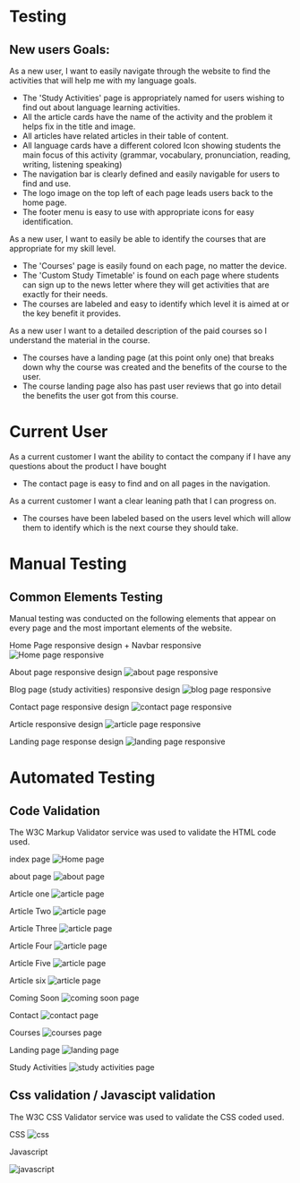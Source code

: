# Testing 
## New users Goals:
As a new user, I want to easily navigate through the website to find the activities that will help me with my language goals.
- The 'Study Activities' page is appropriately named for users wishing to find out about language learning activities.
- All the article cards have the name of the activity and the problem it helps fix in the title and image. 
- All articles have related articles in their table of content. 
- All language cards have a different colored Icon showing students the main focus of this activity (grammar, vocabulary, pronunciation, reading, writing, listening speaking) 
- The navigation bar is clearly defined and easily navigable for users to find and use.
- The logo image on the top left of each page leads users back to the home page.
- The footer menu is easy to use with appropriate icons for easy identification.

As a new user, I want to easily be able to identify the courses that are appropriate for my skill level.
- The 'Courses' page is easily found on each page, no matter the device.
- The 'Custom Study Timetable' is found on each page where students can sign up to the news letter where they will get activities that are exactly for their needs.
- The courses are labeled and easy to identify which level it is aimed at or the key benefit it provides. 

As a new user I want to a detailed description of the paid courses so I understand the material in the course. 
- The courses have a landing page (at this point only one) that breaks down why the course was created and the benefits of the course to the user. 
- The course landing page also has past user reviews that go into detail the benefits the user got from this course. 

# Current User 

As a current customer I want the ability to contact the company if I have any questions about the product I have bought 
- The contact page is easy to find and on all pages in the navigation. 

As a current customer I want a clear leaning path that I can progress on.
- The courses have been labeled based on the users level which will allow them to identify which is the next course they should take. 


# Manual Testing 

## Common Elements Testing 

Manual testing was conducted on the following elements that appear on every page and the most important elements of the website. 

Home Page responsive design + Navbar responsive
![Home page responsive](assets/images/test/userTesting/homeResponse.gif)

About page responsive design 
![about page responsive](assets/images/test/userTesting/aboutResponse.gif)

Blog page (study activities) responsive design
![blog page responsive](assets/images/test/userTesting/blogResponse.gif)

Contact page responsive design
![contact page responsive](assets/images/test/userTesting/contactResponse.gif)

Article responsive design 
![article page responsive](assets/images/test/userTesting/articleResponse.gif)

Landing page response design
![landing page responsive](assets/images/test/userTesting/landingResponse.gif)


# Automated Testing 

## Code Validation 

The W3C Markup Validator service was used to validate the HTML code used.

index page 
![Home page ](assets/images/test/validation/index.png)

about page 
![about page ](assets/images/test/validation/about.png)

Article one
![article page ](assets/images/test/validation/article1.png)

Article Two 
![article page ](assets/images/test/validation/article2.png)

Article Three 
![article page ](assets/images/test/validation/article3.png)

Article Four 
![article page ](assets/images/test/validation/article4.png)

Article Five 
![article page ](assets/images/test/validation/article5.png)

Article six 
![article page ](assets/images/test/validation/article6.png)

Coming Soon
![coming soon page ](assets/images/test/validation/comingsoon.png)

Contact 
![contact page ](assets/images/test/validation/contact.png)

Courses 
![courses page ](assets/images/test/validation/courses.png)

Landing page 
![landing page ](assets/images/test/validation/landingpage.png)

Study Activities 
![study activities page ](assets/images/test/validation/studyactivities.png)


## Css validation / Javascipt validation 

The W3C CSS Validator service was used to validate the CSS coded used.

CSS 
![css ](assets/images/test/validation/cssval.png)


Javascript 

![javascript ](assets/images/test/validation/javascript.png)























